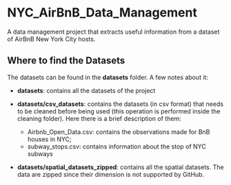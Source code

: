 # NYC_AirBnB_Data_Management

A data management project that extracts useful information from a dataset of AirBnB New York City hosts.

## Where to find the Datasets

The datasets can be found in the **datasets** folder. A few notes about it:

- **datasets**: contains all the datasets of the project
- **datasets/csv_datasets**: contains the datasets (in csv format) that needs to be cleaned before being used (this operation is performed inside the cleaning folder). Here there is a brief description of them:
  
  - Airbnb_Open_Data.csv: contains the observations made for BnB houses in NYC;
  - subway_stops.csv: contains information about the stop of NYC subways
- **datasets/spatial_datasets_zipped**: contains all the spatial datasets. The data are zipped since their dimension is not supported by GitHub.
